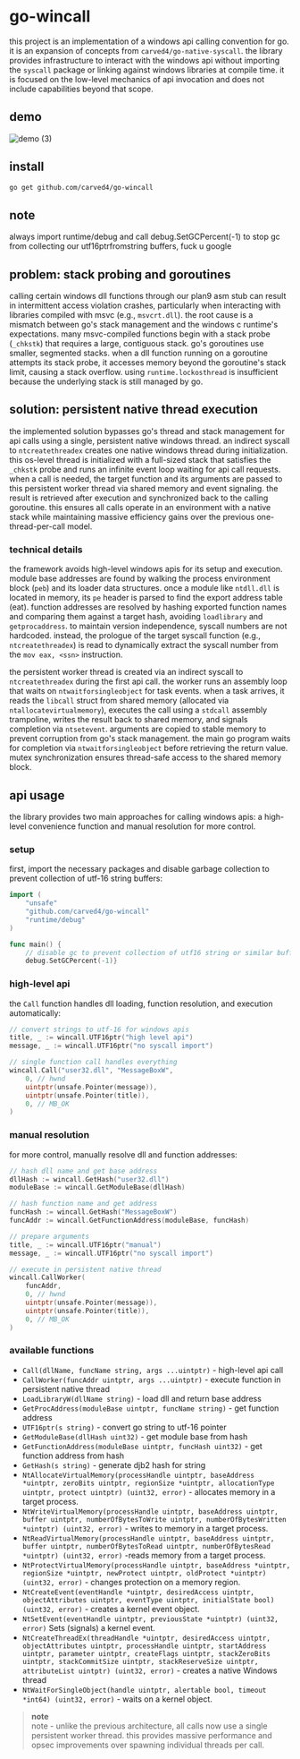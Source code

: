 # go-wincall

this project is an implementation of a windows api calling convention for go. it is an expansion of concepts from `carved4/go-native-syscall`. the library provides infrastructure to interact with the windows api without importing the `syscall` package or linking against windows libraries at compile time. it is focused on the low-level mechanics of api invocation and does not include capabilities beyond that scope.

## demo
![demo (3)](https://github.com/user-attachments/assets/0786f2db-043b-4b1e-8af2-da8f651c2864)

## install
```bash
go get github.com/carved4/go-wincall
```

## note 
always import runtime/debug and call debug.SetGCPercent(-1) to stop gc from collecting our utf16ptrfromstring buffers, fuck u google

## problem: stack probing and goroutines

calling certain windows dll functions through our plan9 asm stub can result in intermittent access violation crashes, particularly when interacting with libraries compiled with msvc (e.g., `msvcrt.dll`). the root cause is a mismatch between go's stack management and the windows c runtime's expectations. many msvc-compiled functions begin with a stack probe (`_chkstk`) that requires a large, contiguous stack. go's goroutines use smaller, segmented stacks. when a dll function running on a goroutine attempts its stack probe, it accesses memory beyond the goroutine's stack limit, causing a stack overflow. using `runtime.lockosthread` is insufficient because the underlying stack is still managed by go.

## solution: persistent native thread execution

the implemented solution bypasses go's thread and stack management for api calls using a single, persistent native windows thread. an indirect syscall to `ntcreatethreadex` creates one native windows thread during initialization. this os-level thread is initialized with a full-sized stack that satisfies the `_chkstk` probe and runs an infinite event loop waiting for api call requests. when a call is needed, the target function and its arguments are passed to this persistent worker thread via shared memory and event signaling. the result is retrieved after execution and synchronized back to the calling goroutine. this ensures all calls operate in an environment with a native stack while maintaining massive efficiency gains over the previous one-thread-per-call model.

### technical details

the framework avoids high-level windows apis for its setup and execution. module base addresses are found by walking the process environment block (`peb`) and its loader data structures. once a module like `ntdll.dll` is located in memory, its `pe` header is parsed to find the export address table (eat). function addresses are resolved by hashing exported function names and comparing them against a target hash, avoiding `loadlibrary` and `getprocaddress`. to maintain version independence, syscall numbers are not hardcoded. instead, the prologue of the target syscall function (e.g., `ntcreatethreadex`) is read to dynamically extract the syscall number from the `mov eax, <ssn>` instruction. 

the persistent worker thread is created via an indirect syscall to `ntcreatethreadex` during the first api call. the worker runs an assembly loop that waits on `ntwaitforsingleobject` for task events. when a task arrives, it reads the `libcall` struct from shared memory (allocated via `ntallocatevirtualmemory`), executes the call using a `stdcall` assembly trampoline, writes the result back to shared memory, and signals completion via `ntsetevent`. arguments are copied to stable memory to prevent corruption from go's stack management. the main go program waits for completion via `ntwaitforsingleobject` before retrieving the return value. mutex synchronization ensures thread-safe access to the shared memory block.

## api usage

the library provides two main approaches for calling windows apis: a high-level convenience function and manual resolution for more control.

### setup

first, import the necessary packages and disable garbage collection to prevent collection of utf-16 string buffers:

```go
import (
	"unsafe"
	"github.com/carved4/go-wincall"
	"runtime/debug"
)

func main() {
	// disable gc to prevent collection of utf16 string or similar buffers we need throughout
	debug.SetGCPercent(-1)}
```

### high-level api

the `Call` function handles dll loading, function resolution, and execution automatically:

```go
// convert strings to utf-16 for windows apis
title, _ := wincall.UTF16ptr("high level api")
message, _ := wincall.UTF16ptr("no syscall import")

// single function call handles everything
wincall.Call("user32.dll", "MessageBoxW",
	0, // hwnd
	uintptr(unsafe.Pointer(message)),
	uintptr(unsafe.Pointer(title)),
	0, // MB_OK
)
```

### manual resolution

for more control, manually resolve dll and function addresses:

```go
// hash dll name and get base address
dllHash := wincall.GetHash("user32.dll")
moduleBase := wincall.GetModuleBase(dllHash)

// hash function name and get address
funcHash := wincall.GetHash("MessageBoxW")
funcAddr := wincall.GetFunctionAddress(moduleBase, funcHash)

// prepare arguments
title, _ := wincall.UTF16ptr("manual")
message, _ := wincall.UTF16ptr("no syscall import")

// execute in persistent native thread
wincall.CallWorker(
	funcAddr,
	0, // hwnd
	uintptr(unsafe.Pointer(message)),
	uintptr(unsafe.Pointer(title)),
	0, // MB_OK
)
```

### available functions

- `Call(dllName, funcName string, args ...uintptr)` - high-level api call
- `CallWorker(funcAddr uintptr, args ...uintptr)` - execute function in persistent native thread
- `LoadLibraryW(dllName string)` - load dll and return base address
- `GetProcAddress(moduleBase uintptr, funcName string)` - get function address
- `UTF16ptr(s string)` - convert go string to utf-16 pointer
- `GetModuleBase(dllHash uint32)` - get module base from hash
- `GetFunctionAddress(moduleBase uintptr, funcHash uint32)` - get function address from hash
- `GetHash(s string)` - generate djb2 hash for string
- `NtAllocateVirtualMemory(processHandle uintptr, baseAddress *uintptr, zeroBits uintptr, regionSize *uintptr, allocationType uintptr, protect uintptr) (uint32, error)` - allocates memory in a target process.
- `NtWriteVirtualMemory(processHandle uintptr, baseAddress uintptr, buffer uintptr, numberOfBytesToWrite uintptr, numberOfBytesWritten *uintptr) (uint32, error)` - writes to memory in a target process.
- `NtReadVirtualMemory(processHandle uintptr, baseAddress uintptr, buffer uintptr, numberOfBytesToRead uintptr, numberOfBytesRead *uintptr) (uint32, error)` -reads memory from a target process.
- `NtProtectVirtualMemory(processHandle uintptr, baseAddress *uintptr, regionSize *uintptr, newProtect uintptr, oldProtect *uintptr) (uint32, error)` - changes protection on a memory region.
- `NtCreateEvent(eventHandle *uintptr, desiredAccess uintptr, objectAttributes uintptr, eventType uintptr, initialState bool) (uint32, error)` - creates a kernel event object.
- `NtSetEvent(eventHandle uintptr, previousState *uintptr) (uint32, error)`  Sets (signals) a kernel event.
- `NtCreateThreadEx(threadHandle *uintptr, desiredAccess uintptr, objectAttributes uintptr, processHandle uintptr, startAddress uintptr, parameter uintptr, createFlags uintptr, stackZeroBits uintptr, stackCommitSize uintptr, stackReserveSize uintptr, attributeList uintptr) (uint32, error)` - creates a native Windows thread
- `NtWaitForSingleObject(handle uintptr, alertable bool, timeout *int64) (uint32, error)` - waits on a kernel object.

> **note**  
> note - unlike the previous architecture, all calls now use a single persistent worker thread. this provides massive performance and opsec improvements over spawning individual threads per call.